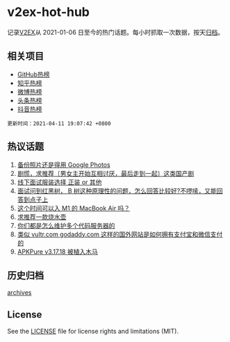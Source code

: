 # v2ex-hot-hub

 记录[V2EX](https://www.v2ex.com/)从 2021-01-06 日至今的热门话题。每小时抓取一次数据，按天[归档](archives)。
 
 ## 相关项目

- [GitHub热榜](https://github.com/lonnyzhang423/github-hot-hub)
- [知乎热榜](https://github.com/lonnyzhang423/zhihu-hot-hub)
- [微博热榜](https://github.com/lonnyzhang423/weibo-hot-hub)
- [头条热榜](https://github.com/lonnyzhang423/toutiao-hot-hub)
- [抖音热榜](https://github.com/lonnyzhang423/douyin-hot-hub)


 `更新时间：2021-04-11 19:07:42 +0800`

## 热议话题

1. [备份照片还是得用 Google Photos](https://www.v2ex.com/t/769794)
1. [剧慌，求推荐〔男女主开始互相讨厌，最后走到一起〕这类国产剧](https://www.v2ex.com/t/769868)
1. [线下面试服装选择 正装 or 其他](https://www.v2ex.com/t/769852)
1. [面试问到红黑树， B 树这种原理性的问题，怎么回答比较好?不啰嗦，又能回答到点子上](https://www.v2ex.com/t/769849)
1. [这个时间可以入 M1 的 MacBook Air 吗？](https://www.v2ex.com/t/769825)
1. [求推荐一款烧水壶](https://www.v2ex.com/t/769861)
1. [你们都是怎么维护多个代码服务器的](https://www.v2ex.com/t/769763)
1. [类似 vultr.com godaddy.com 这样的国外网站是如何拥有支付宝和微信支付的](https://www.v2ex.com/t/769819)
1. [APKPure v3.17.18 被植入木马](https://www.v2ex.com/t/769879)

## 历史归档

[archives](archives)

## License

See the [LICENSE](LICENSE) file for license rights and limitations (MIT).
